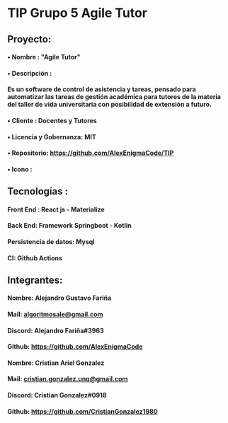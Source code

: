 # TIP Grupo 5  Agile Tutor
## Proyecto:
#### • Nombre : "Agile Tutor"
#### • Descripción : 
#### Es un software de control de asistencia y tareas, pensado para automatizar las tareas de gestión académica para tutores de la materia del taller de vida universitaria con posibilidad de extensión a futuro. 	
#### • Cliente	: Docentes y Tutores
#### •  Licencia y Gobernanza:   MIT	
#### • Repositorio:	https://github.com/AlexEnigmaCode/TIP
#### • Icono	:


## Tecnologías	:
#### Front End :                React js - Materialize
#### Back End: Framework        Springboot -  Kotlin
#### Persistencia de datos:     Mysql 
#### CI:                        Github Actions


## Integrantes:

#### Nombre: Alejandro Gustavo Fariña
#### Mail: algoritmosale@gmail.com
#### Discord: Alejandro  Fariña#3963
#### Github: https://github.com/AlexEnigmaCode

#### Nombre: Cristian Ariel Gonzalez
#### Mail: cristian.gonzalez.unq@gmail.com
#### Discord: Cristian Gonzalez#0918
#### Github: https://github.com/CristianGonzalez1980
